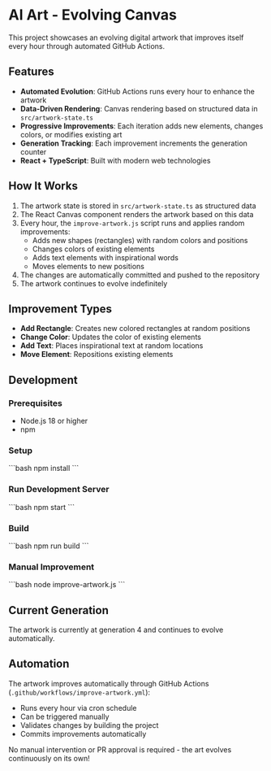 # AI Art - Evolving Canvas

This project showcases an evolving digital artwork that improves itself every hour through automated GitHub Actions.

## Features

- **Automated Evolution**: GitHub Actions runs every hour to enhance the artwork
- **Data-Driven Rendering**: Canvas rendering based on structured data in `src/artwork-state.ts`
- **Progressive Improvements**: Each iteration adds new elements, changes colors, or modifies existing art
- **Generation Tracking**: Each improvement increments the generation counter
- **React + TypeScript**: Built with modern web technologies

## How It Works

1. The artwork state is stored in `src/artwork-state.ts` as structured data
2. The React Canvas component renders the artwork based on this data
3. Every hour, the `improve-artwork.js` script runs and applies random improvements:
   - Adds new shapes (rectangles) with random colors and positions
   - Changes colors of existing elements
   - Adds text elements with inspirational words
   - Moves elements to new positions
4. The changes are automatically committed and pushed to the repository
5. The artwork continues to evolve indefinitely

## Improvement Types

- **Add Rectangle**: Creates new colored rectangles at random positions
- **Change Color**: Updates the color of existing elements
- **Add Text**: Places inspirational text at random locations
- **Move Element**: Repositions existing elements

## Development

### Prerequisites
- Node.js 18 or higher
- npm

### Setup
\`\`\`bash
npm install
\`\`\`

### Run Development Server
\`\`\`bash
npm start
\`\`\`

### Build
\`\`\`bash
npm run build
\`\`\`

### Manual Improvement
\`\`\`bash
node improve-artwork.js
\`\`\`

## Current Generation

The artwork is currently at generation 4 and continues to evolve automatically.

## Automation

The artwork improves automatically through GitHub Actions (`.github/workflows/improve-artwork.yml`):
- Runs every hour via cron schedule
- Can be triggered manually
- Validates changes by building the project
- Commits improvements automatically

No manual intervention or PR approval is required - the art evolves continuously on its own!